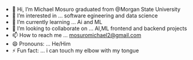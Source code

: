 - 👋 Hi, I’m Michael Mosuro graduated from @Morgan State University 
- 👀 I’m interested in ... software egineering and data science
- 🌱 I’m currently learning ... Ai and ML
- 💞️ I’m looking to collaborate on ... AI,ML frontend and backend projects
- 📫 How to reach me ... mosuromichael2@gmail.com
- 😄 Pronouns: ... He/Him
- ⚡ Fun fact: ... i can touch my elbow with my tongue

<!---
Mike234134/Mike234134 is a ✨ special ✨ repository because its `README.md` (this file) appears on your GitHub profile.
You can click the Preview link to take a look at your changes.
--->
